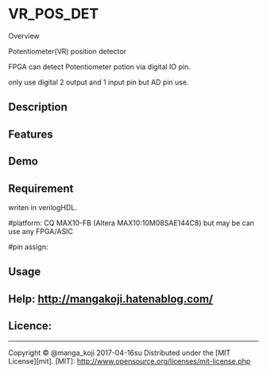 VR_POS_DET 
====
Overview

Potentiometer(VR) position detector


FPGA can detect Potentiometer potion via digital IO pin.

only use digital 2 output  and 1 input pin but  AD pin use.

## Description 

## Features

## Demo

## Requirement


writen in verilogHDL.


#platform: CQ MAX10-FB (Altera MAX10:10M08SAE144C8)
 but may be can use any FPGA/ASIC


#pin assign:


## Usage


## Help:  http://mangakoji.hatenablog.com/



## Licence:
----------
Copyright &copy; @manga_koji 2017-04-16su
Distributed under the [MIT License][mit].
[MIT]: http://www.opensource.org/licenses/mit-license.php
